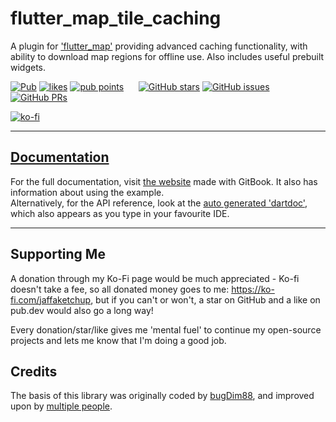 # flutter_map_tile_caching

A plugin for ['flutter_map'](https://pub.dev/packages/flutter_map) providing advanced caching functionality, with ability to download map regions for offline use. Also includes useful prebuilt widgets.

[![Pub](https://img.shields.io/pub/v/flutter_map_tile_caching.svg)](https://pub.dev/packages/flutter_map_tile_caching) [![likes](https://badges.bar/flutter_map_tile_caching/likes)](https://pub.dev/packages/flutter_map_tile_caching/score) [![pub points](https://badges.bar/flutter_map_tile_caching/pub%20points)](https://pub.dev/packages/flutter_map_tile_caching/score)&nbsp;&nbsp;&nbsp;&nbsp;&nbsp;&nbsp;[![GitHub stars](https://img.shields.io/github/stars/JaffaKetchup/flutter_map_tile_caching.svg?label=Stars)](https://GitHub.com/JaffaKetchup/flutter_map_tile_caching/stargazers/) [![GitHub issues](https://img.shields.io/github/issues/JaffaKetchup/flutter_map_tile_caching.svg?label=Issues)](https://GitHub.com/JaffaKetchup/flutter_map_tile_caching/issues/) [![GitHub PRs](https://img.shields.io/github/issues-pr/JaffaKetchup/flutter_map_tile_caching.svg?label=Pull%20Requests)](https://GitHub.com/JaffaKetchup/flutter_map_tile_caching/pulls/)

[![ko-fi](https://ko-fi.com/img/githubbutton_sm.svg)](https://ko-fi.com/N4N151INN)

---

## [Documentation](https://fmtc.jaffaketchup.dev)

For the full documentation, visit [the website](https://fmtc.jaffaketchup.dev) made with GitBook. It also has information about using the example.  
Alternatively, for the API reference, look at the [auto generated 'dartdoc'](https://pub.dev/documentation/flutter_map_tile_caching/latest/flutter_map_tile_caching/flutter_map_tile_caching-library.html), which also appears as you type in your favourite IDE.

---

## Supporting Me

A donation through my Ko-Fi page would be much appreciated - Ko-fi doesn't take a fee, so all donated money goes to me: <https://ko-fi.com/jaffaketchup>, but if you can't or won't, a star on GitHub and a like on pub.dev would also go a long way!

Every donation/star/like gives me 'mental fuel' to continue my open-source projects and lets me know that I'm doing a good job.

## Credits

The basis of this library was originally coded by [bugDim88](https://github.com/bugDim88), and improved upon by [multiple people](https://github.com/JaffaKetchup/flutter_map_tile_caching/graphs/contributors).

